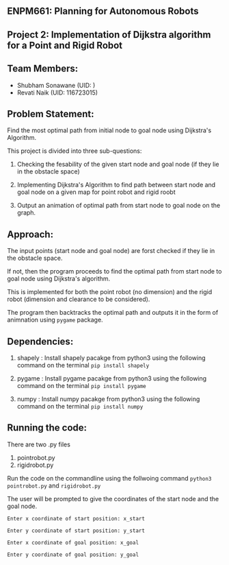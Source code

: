 ## **ENPM661: Planning for Autonomous Robots**

## **Project 2: Implementation of Dijkstra algorithm for a Point and Rigid Robot**

## **Team Members:**

  * Shubham Sonawane (UID:  )
  * Revati Naik (UID: 116723015)

## **Problem Statement:**
Find the most optimal path from initial node to goal node using Dijkstra's Algorithm.



This project is divided into three sub-questions:

1. Checking the fesability of the given start node and goal node (if they lie in the obstacle space)

2. Implementing Dijkstra's Algorithm to find path between start node and goal node on a given map for point robot and rigid roobt

3. Output an animation of optimal path from start node to goal node on the graph. 

## **Approach:**

The input points (start node and goal node) are forst checked if they lie in the obstacle space. 

If not, then the program proceeds to find the optimal path from start node to goal node using Dijkstra's algorithm. 

This is implemented for both the point robot (no dimension) and the rigid robot (dimension and clearance to be considered). 

The program then backtracks the optimal path and outputs it in the form of animnation using `pygame` package. 

## **Dependencies:**

1. shapely : Install shapely pacakge from python3 using the following command on the terminal  `pip install shapely`

2. pygame : Install pygame pacakge from python3 using the following command on the terminal  `pip install pygame`


3. numpy : Install numpy pacakge from python3 using the following command on the terminal  `pip install numpy`




## **Running the code:**

There are two .py files

1. pointrobot.py
2. rigidrobot.py

Run the code on the commandline using the follwoing command `python3 pointrobot.py` and `rigidrobot.py`

The user will be prompted to give the coordinates of the start node and the goal node. 

`Enter x coordinate of start position: x_start`

`Enter y coordinate of start position: y_start`

`Enter x coordinate of goal position: x_goal`

`Enter y coordinate of goal position: y_goal`


